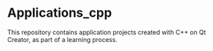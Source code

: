 # Applications_cpp
 
This repository contains application projects created with C++ on Qt Creator, as part of a learning process. 
